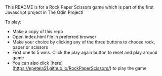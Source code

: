 This README is for a Rock Paper Scissors game which is part of the first Javascript project in The Odin Project!

To play:
* Make a copy of this repo
* Open index.html file in preferred browser
* Make your choice by clicking any of the three buttons to choose rock, paper or scissors
* First one to 5 wins.  Click the play again button to reset and play around game
* You can also click [here] (https://epetela51.github.io/RockPaperScissors/) to play the game